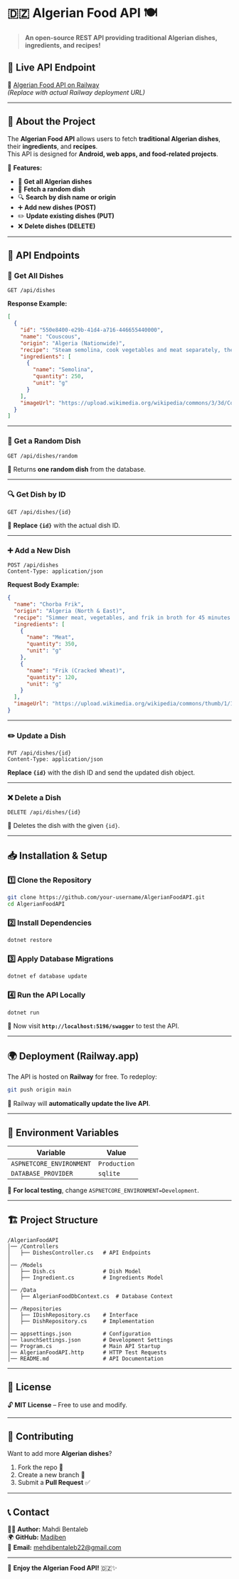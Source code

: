 # 🇩🇿 Algerian Food API 🍽️

> **An open-source REST API providing traditional Algerian dishes, ingredients, and recipes!**

## 🚀 Live API Endpoint
🔗 [Algerian Food API on Railway](https://your-api.up.railway.app/api/dishes)  
*(Replace with actual Railway deployment URL)*

---

## 📖 About the Project
The **Algerian Food API** allows users to fetch **traditional Algerian dishes**, their **ingredients**, and **recipes**.  
This API is designed for **Android, web apps, and food-related projects**.  

🔹 **Features:**
- 📌 **Get all Algerian dishes**
- 🎲 **Fetch a random dish**
- 🔍 **Search by dish name or origin**
- ➕ **Add new dishes (POST)**
- ✏️ **Update existing dishes (PUT)**
- ❌ **Delete dishes (DELETE)**

---

## 📌 API Endpoints

### 📝 **Get All Dishes**
```http
GET /api/dishes
```
**Response Example:**
```json
[
  {
    "id": "550e8400-e29b-41d4-a716-446655440000",
    "name": "Couscous",
    "origin": "Algeria (Nationwide)",
    "recipe": "Steam semolina, cook vegetables and meat separately, then mix with sauce and serve.",
    "ingredients": [
      {
        "name": "Semolina",
        "quantity": 250,
        "unit": "g"
      }
    ],
    "imageUrl": "https://upload.wikimedia.org/wikipedia/commons/3/3d/Couscous_01.jpg"
  }
]
```

---

### 🎲 **Get a Random Dish**
```http
GET /api/dishes/random
```
📌 Returns **one random dish** from the database.

---

### 🔍 **Get Dish by ID**
```http
GET /api/dishes/{id}
```
📌 **Replace `{id}`** with the actual dish ID.

---

### ➕ **Add a New Dish**
```http
POST /api/dishes
Content-Type: application/json
```
**Request Body Example:**
```json
{
  "name": "Chorba Frik",
  "origin": "Algeria (North & East)",
  "recipe": "Simmer meat, vegetables, and frik in broth for 45 minutes.",
  "ingredients": [
    {
      "name": "Meat",
      "quantity": 350,
      "unit": "g"
    },
    {
      "name": "Frik (Cracked Wheat)",
      "quantity": 120,
      "unit": "g"
    }
  ],
  "imageUrl": "https://upload.wikimedia.org/wikipedia/commons/thumb/1/19/Chorba_Frik.jpg/800px-Chorba_Frik.jpg"
}
```

---

### ✏️ **Update a Dish**
```http
PUT /api/dishes/{id}
Content-Type: application/json
```
**Replace `{id}`** with the dish ID and send the updated dish object.

---

### ❌ **Delete a Dish**
```http
DELETE /api/dishes/{id}
```
📌 Deletes the dish with the given `{id}`.

---

## 📥 Installation & Setup

### **1️⃣ Clone the Repository**
```bash
git clone https://github.com/your-username/AlgerianFoodAPI.git
cd AlgerianFoodAPI
```

### **2️⃣ Install Dependencies**
```bash
dotnet restore
```

### **3️⃣ Apply Database Migrations**
```bash
dotnet ef database update
```

### **4️⃣ Run the API Locally**
```bash
dotnet run
```
📌 Now visit **`http://localhost:5196/swagger`** to test the API.

---

## 🌍 Deployment (Railway.app)
The API is hosted on **Railway** for free. To redeploy:
```bash
git push origin main
```
🚀 Railway will **automatically update the live API**.

---

## 🔧 Environment Variables
| **Variable** | **Value** |
|-------------|------------|
| `ASPNETCORE_ENVIRONMENT` | `Production` |
| `DATABASE_PROVIDER` | `sqlite` |

📌 **For local testing**, change `ASPNETCORE_ENVIRONMENT=Development`.

---

## 🏗️ Project Structure
```
/AlgerianFoodAPI
│── /Controllers
│   ├── DishesController.cs   # API Endpoints
│
│── /Models
│   ├── Dish.cs               # Dish Model
│   ├── Ingredient.cs         # Ingredients Model
│
│── /Data
│   ├── AlgerianFoodDbContext.cs  # Database Context
│
│── /Repositories
│   ├── IDishRepository.cs    # Interface
│   ├── DishRepository.cs     # Implementation
│
│── appsettings.json          # Configuration
│── launchSettings.json       # Development Settings
│── Program.cs                # Main API Startup
│── AlgerianFoodAPI.http      # HTTP Test Requests
│── README.md                 # API Documentation
```

---

## 📜 License
🔓 **MIT License** – Free to use and modify.

---

## 🤝 Contributing
Want to add more **Algerian dishes**?  
1. Fork the repo 🍴  
2. Create a new branch 🌿  
3. Submit a **Pull Request** ✅  

---

## 📞 Contact
👨‍💻 **Author:** Mahdi Bentaleb  
🌍 **GitHub:** [Madiben](https://github.com/Madiben)  
📧 **Email:** mehdibentaleb22@gmail.com

---

🚀 **Enjoy the Algerian Food API!** 🇩🇿✨
